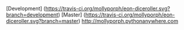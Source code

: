 [Development] (https://travis-ci.org/mollyporph/eon-diceroller.svg?branch=development)
[Master] (https://travis-ci.org/mollyporph/eon-diceroller.svg?branch=master)
http://mollyporph.pythonanywhere.com
